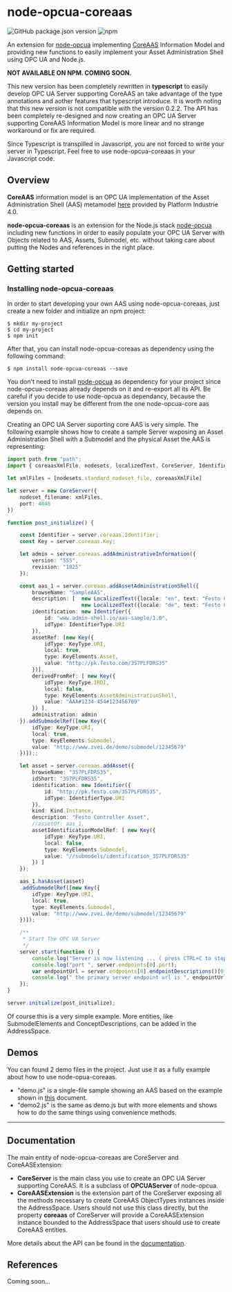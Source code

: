 node-opcua-coreaas
==========
![GitHub package.json version](https://img.shields.io/github/package-json/v/OPCUAUniCT/node-opcua-coreaas.svg)
![npm](https://img.shields.io/npm/v/node-opcua-coreaas.svg)

An extension for [node-opcua](https://github.com/node-opcua/node-opcua) implementing [CoreAAS](https://github.com/OPCUAUniCT/coreAAS) Information Model and providing new functions to easily implement your Asset Administration Shell using OPC UA and Node.js.

**NOT AVAILABLE ON NPM. COMING SOON.**

This new version has been completely rewritten in **typescript** to easily develop OPC UA Server supporting CoreAAS an take advantage of the type annotations and aother features that typescript introduce. It is worth noting that this new version is not compatible with the version 0.2.2. The API has been completely re-designed and now creating an OPC UA Server supporting CoreAAS Information Model is more linear and no strange workaround or fix are required.

Since Typescript is transpilled in Javascript, you are not forced to write your server in Typescript. Feel free to use node-opcua-coreaas in your Javascript code. 

## Overview
**CoreAAS** information model is an OPC UA implementation of the Asset Administration Shell (AAS) metamodel [here](https://www.plattform-i40.de/I40/Redaktion/EN/Downloads/Publikation/2018-details-of-the-asset-administration-shell.html) provided by Platform Industrie 4.0.

**node-opcua-coreaas** is an extension for the Node.js stack [node-opcua](https://github.com/node-opcua/node-opcua) including new functions in order to easily populate your OPC UA Server with Objects related to AAS, Assets, Submodel, etc. without taking care about putting the Nodes and references in the right place. 

## Getting started
### Installing node-opcua-coreaas
In order to start developing your own AAS using node-opcua-coreaas, just create a new folder and initialize an npm project:
```
$ mkdir my-project
$ cd my-project
$ npm init
```
After that, you can install node-opcua-coreaas as dependency using the following command:
```
$ npm install node-opcua-coreaas --save
```
You don't need to install [node-opcua](https://github.com/node-opcua/node-opcua) as dependency for your project since node-opcua-coreaas already depends on it and re-export all its API. Be careful if you decide to use node-opcua as dependancy, because the version you install may be different from the one node-opcua-core aas depends on.

Creating an OPC UA Server suporting core AAS is very simple. The following example shows how to create a sample Server wxposing an Asset Administration Shell with a Submodel and the physical Asset the AAS is representing:
```typescript
import path from "path";
import { coreaasXmlFile, nodesets, localizedText, CoreServer, IdentifierType, Kind, KeyType, KeyElements } from ".";

let xmlFiles = [nodesets.standard_nodeset_file, coreaasXmlFile]

let server = new CoreServer({
    nodeset_filename: xmlFiles,
    port: 4848
})

function post_initialize() {

    const Identifier = server.coreaas.Identifier;
    const Key = server.coreaas.Key;

    let admin = server.coreaas.addAdministrativeInformation({
        version: "555",
        revision: "1825"
    });

    const aas_1 = server.coreaas.addAssetAdministrationShell({
        browseName: "SampleAAS",
        description: [  new LocalizedText({locale: "en", text: "Festo Controller"}),
                        new LocalizedText({locale: "de", text: "Festo Controller"}) ],
        identification: new Identifier({
            id: "www.admin-shell.io/aas-sample/1.0",
            idType: IdentifierType.URI
        }),
        assetRef: [new Key({
            idType: KeyType.URI,
            local: true,
            type: KeyElements.Asset,
            value: "http://pk.festo.com/3S7PLFDRS35"
        })],
        derivedFromRef: [ new Key({
            idType: KeyType.IRDI,
            local: false,
            type: KeyElements.AssetAdministrationShell,
            value: "AAA#1234-454#123456789"
        }) ],
        administration: admin
    }).addSubmodelRef([new Key({
        idType: KeyType.URI,
        local: true,
        type: KeyElements.Submodel,
        value: "http://www.zvei.de/demo/submodel/12345679"
    })]);;

    let asset = server.coreaas.addAsset({
        browseName: "3S7PLFDRS35",
        idShort: "3S7PLFDRS35",
        identification: new Identifier({
            id: "http://pk.festo.com/3S7PLFDRS35",
            idType: IdentifierType.URI
        }),
        kind: Kind.Instance,
        description: "Festo Controller Asset",
        //assetOf: aas_1,
        assetIdentificationModelRef: [ new Key({
            idType: KeyType.URI,
            local: false,
            type: KeyElements.Submodel,
            value: "//submodels/identification_3S7PLFDRS35"
        }) ]
    });

    aas_1.hasAsset(asset)
    .addSubmodelRef([new Key({
        idType: KeyType.URI,
        local: true,
        type: KeyElements.Submodel,
        value: "http://www.zvei.de/demo/submodel/12345679"
    })]);

    /**
     * Start The OPC UA Server
     */
    server.start(function () {
        console.log("Server is now listening ... ( press CTRL+C to stop)");
        console.log("port ", server.endpoints[0].port);
        var endpointUrl = server.endpoints[0].endpointDescriptions()[0].endpointUrl;
        console.log(" the primary server endpoint url is ", endpointUrl );
    });
}

server.initialize(post_initialize);
```

Of course this is a very simple example. More entities, like SubmodelElements and ConceptDescriptions, can be added in the AddressSpace.

## Demos
You can found 2 demo files in the project. Just use it as a fully example about how to use node-opua-coreaas.

- "demo.js" is a single-file sample showing an AAS based on the example shown in [this](https://www.plattform-i40.de/I40/Redaktion/EN/Downloads/Publikation/2018-details-of-the-asset-administration-shell.html) document.
- "demo2.js" is the same as demo.js but with more elements and shows how to do the same things using convenience methods.
----

## Documentation

The main entity of node-opcua-coreaas are CoreServer and CoreAASExtension:

- **CoreServer** is the main class you use to create an OPC UA Server supporting CoreAAS. It is a subclass of **OPCUAServer** of node-opcua.
- **CoreAASExtension** is the extension part of the CoreServer exposing all the methods necessary to create CoreAAS ObjectTypes instances inside the AddressSpace. Users should not use this class directly, but the property **coreaas** of CoreServer will provide a CoreAASExtension instance bounded to the AddressSpace that users should use to create CoreAAS entities.

More details about the API can be found in the [documentation](https://opcuaunict.github.io/node-opcua-coreaas/index.html).

## References

Coming soon...
